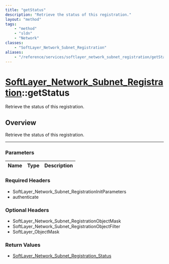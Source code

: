 ```yaml
---
title: "getStatus"
description: "Retrieve the status of this registration."
layout: "method"
tags:
    - "method"
    - "sldn"
    - "Network"
classes:
    - "SoftLayer_Network_Subnet_Registration"
aliases:
    - "/reference/services/softlayer_network_subnet_registration/getStatus"
---
```

# [SoftLayer_Network_Subnet_Registration](/reference/services/SoftLayer_Network_Subnet_Registration)::getStatus


Retrieve the status of this registration.


## Overview 
Retrieve the status of this registration.

-----

### Parameters 
|Name | Type | Description |
| --- | --- | --- |


### Required Headers
* SoftLayer_Network_Subnet_RegistrationInitParameters
* authenticate


### Optional Headers
* SoftLayer_Network_Subnet_RegistrationObjectMask
* SoftLayer_Network_Subnet_RegistrationObjectFilter
* SoftLayer_ObjectMask

### Return Values
* <a href='/reference/datatypes/SoftLayer_Network_Subnet_Registration_Status'>SoftLayer_Network_Subnet_Registration_Status </a>




